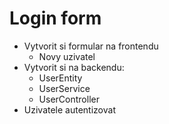 # Login form

- Vytvorit si formular na frontendu
    - Novy uzivatel
- Vytvorit si na backendu:
  - UserEntity 
  - UserService
  - UserController
- Uzivatele autentizovat


